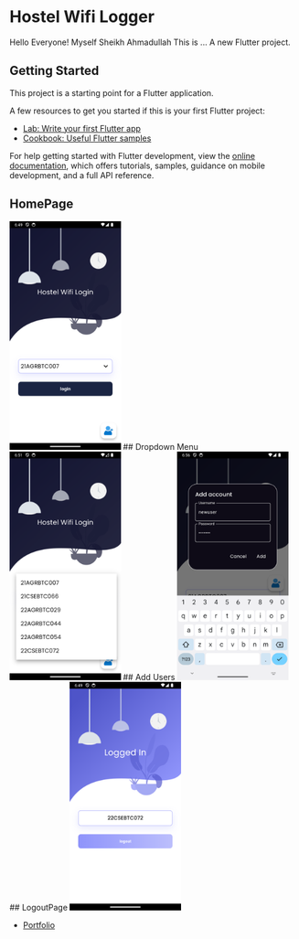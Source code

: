 # Hostel Wifi Logger
Hello Everyone!
Myself Sheikh Ahmadullah
This is ... 
A new Flutter project.

## Getting Started

This project is a starting point for a Flutter application.

A few resources to get you started if this is your first Flutter project:

- [Lab: Write your first Flutter app](https://docs.flutter.dev/get-started/codelab)
- [Cookbook: Useful Flutter samples](https://docs.flutter.dev/cookbook)

For help getting started with Flutter development, view the
[online documentation](https://docs.flutter.dev/), which offers tutorials,
samples, guidance on mobile development, and a full API reference.
## HomePage 
  <img src="scr_shots/homepage.png" height="400em" />
## Dropdown Menu
 <img src="scr_shots/dropdownmenu.png" height="400em" />
## Add Users
   <img src="scr_shots/add_user.png" height="400em" />
## LogoutPage
  <img src="scr_shots/logout_screen.png" height="400em" />


 
* [Portfolio](https://sk-ahmd.github.io/)
